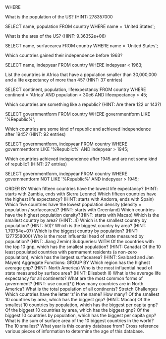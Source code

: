 WHERE

What is the population of the US? (HINT: 278357000

  SELECT name, population
  FROM country
  WHERE name = 'United States';

What is the area of the US? (HINT: 9.36352e+06)

  SELECT name, surfacearea
  FROM country
  WHERE name = 'United States';

Which countries gained their independence before 1963?

  SELECT name, indepyear
  FROM country
  WHERE indepyear < 1963;

List the countries in Africa that have a population smaller than 30,000,000 and a life expectancy of more than 45? (HINT: 37 entries)

  SELECT continent, population, lifeexpectancy
  FROM country
  WHERE continent = 'Africa'
  AND population < 30e6
  AND lifeexpectancy > 45;

Which countries are something like a republic? (HINT: Are there 122 or 143?)

SELECT governmentform
FROM country
WHERE governmentform LIKE '%Republic%';


Which countries are some kind of republic and achieved independence after 1945? (HINT: 92 entries)

  SELECT governmentform, indepyear
  FROM country
  WHERE governmentform LIKE '%Republic%'
  AND indepyear > 1945;

Which countries achieved independence after 1945 and are not some kind of republic? (HINT: 27 entries)

  SELECT governmentform, indepyear
  FROM country
  WHERE governmentform  NOT LIKE '%Republic%'
  AND indepyear > 1945;

  
ORDER BY
Which fifteen countries have the lowest life expectancy? (HINT: starts with Zambia, ends with Sierra Leonne)
Which fifteen countries have the highest life expectancy? (HINT: starts with Andorra, ends with Spain)
Which five countries have the lowest population density (density = population / surfacearea)? (HINT: starts with Greenland)
Which countries have the highest population density?(HINT: starts with Macao)
Which is the smallest country by area? (HINT: .4)
Which is the smallest country by population? (HINT: 50)?
Which is the biggest country by area? (HINT: 1.70754e+07)
Which is the biggest country by population? (HINT: 1277558000)
Who is the most influential head of state measured by population? (HINT: Jiang Zemin)
Subqueries: WITH
Of the countries with the top 10 gnp, which has the smallest population? (HINT: Canada)
Of the 10 least populated countries with permament residents (a non-zero population), which has the largest surfacearea? (HINT: Svalbard and Jan Mayen)
Aggregate Functions: GROUP BY
Which region has the highest average gnp? (HINT: North America)
Who is the most influential head of state measured by surface area? (HINT: Elisabeth II)
What is the average life expectancy for all continents?
What are the most common forms of government? (HINT: use count(*))
How many countries are in North America?
What is the total population of all continents?
Stretch Challenges
Which countries have the letter ‘z’ in the name? How many?
Of the smallest 10 countries by area, which has the biggest gnp? (HINT: Macao)
Of the smallest 10 countries by population, which has the biggest per capita gnp?
Of the biggest 10 countries by area, which has the biggest gnp?
Of the biggest 10 countries by population, which has the biggest per capita gnp?
What is the sum of surface area of the 10 biggest countries in the world? The 10 smallest?
What year is this country database from? Cross reference various pieces of information to determine the age of this database.
